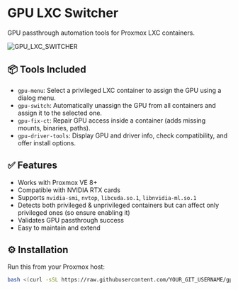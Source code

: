 # GPU LXC Switcher

GPU passthrough automation tools for Proxmox LXC containers.


![GPU_LXC_SWITCHER](https://github.com/user-attachments/assets/d8ba4af1-ffbb-49a6-a3fe-7394d9ea018a)


## 📦 Tools Included

- `gpu-menu`: Select a privileged LXC container to assign the GPU using a dialog menu.
- `gpu-switch`: Automatically unassign the GPU from all containers and assign it to the selected one.
- `gpu-fix-ct`: Repair GPU access inside a container (adds missing mounts, binaries, paths).
- `gpu-driver-tools`: Display GPU and driver info, check compatibility, and offer install options.

## ✅ Features

- Works with Proxmox VE 8+
- Compatible with NVIDIA RTX cards
- Supports `nvidia-smi`, `nvtop`, `libcuda.so.1`, `libnvidia-ml.so.1`
- Detects both privileged & unprivileged containers but can affect only privileged ones (so ensure enabling it)
- Validates GPU passthrough success
- Easy to maintain and extend

## ⚙️ Installation

Run this from your Proxmox host:

```bash
bash <(curl -sSL https://raw.githubusercontent.com/YOUR_GIT_USERNAME/gpu-lxc-switcher/main/install.sh)
